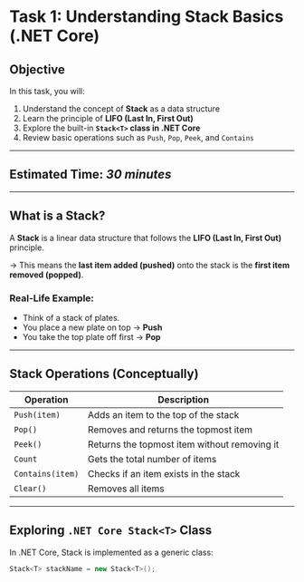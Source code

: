# Task 1: Understanding Stack Basics (.NET Core)

## Objective
In this task, you will:
1. Understand the concept of **Stack** as a data structure  
2. Learn the principle of **LIFO (Last In, First Out)**  
3. Explore the built-in **`Stack<T>` class in .NET Core**  
4. Review basic operations such as `Push`, `Pop`, `Peek`, and `Contains`

---

## Estimated Time: *30 minutes*

---

## What is a Stack?
A **Stack** is a linear data structure that follows the **LIFO (Last In, First Out)** principle.

-> This means the **last item added (pushed)** onto the stack is the **first item removed (popped)**.

### Real-Life Example:
- Think of a stack of plates.  
- You place a new plate on top → **Push**  
- You take the top plate off first → **Pop**

---

## Stack Operations (Conceptually)

| Operation | Description |
|-----------|------------|
| `Push(item)` | Adds an item to the top of the stack |
| `Pop()` | Removes and returns the topmost item |
| `Peek()` | Returns the topmost item without removing it |
| `Count` | Gets the total number of items |
| `Contains(item)` | Checks if an item exists in the stack |
| `Clear()` | Removes all items |

---

## Exploring `.NET Core Stack<T>` Class
In .NET Core, Stack is implemented as a generic class:  
```csharp
Stack<T> stackName = new Stack<T>();
